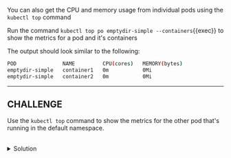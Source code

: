 You can also get the CPU and memory usage from individual pods using the `kubectl top` command

Run the command `kubectl top po emptydir-simple --containers`{{exec}} to show the metrics for a pod and it's containers

The output should look similar to the following:

```bash
POD               NAME         CPU(cores)   MEMORY(bytes)   
emptydir-simple   container1   0m           0Mi             
emptydir-simple   container2   0m           0Mi
```
___
## CHALLENGE

Use the `kubectl top` command to show the metrics for the other pod that's running in the default namespace.

<br>
<details><summary>Solution</summary>
<br>

```plain
# get the name of the pod running in the default namespace
k get po
```{{exec}}

```plain
# show the cpu and memory metrics for the pod named pod-hostpath
k top po pod-hostpath
```{{exec}}

</details>